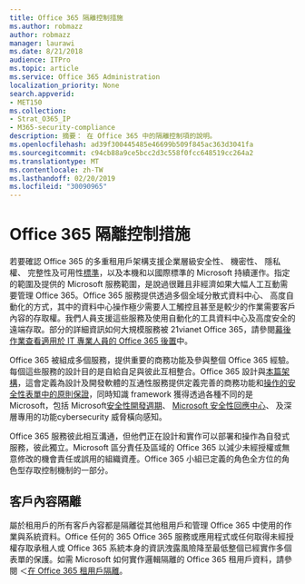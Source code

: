 ```yaml
---
title: Office 365 隔離控制措施
ms.author: robmazz
author: robmazz
manager: laurawi
ms.date: 8/21/2018
audience: ITPro
ms.topic: article
ms.service: Office 365 Administration
localization_priority: None
search.appverid:
- MET150
ms.collection:
- Strat_O365_IP
- M365-security-compliance
description: 摘要： 在 Office 365 中的隔離控制項的說明。
ms.openlocfilehash: ad39f300445485e46699b509f845ac363d3041fa
ms.sourcegitcommit: c94cb88a9ce5bcc2d3c558f0fcc648519cc264a2
ms.translationtype: MT
ms.contentlocale: zh-TW
ms.lasthandoff: 02/20/2019
ms.locfileid: "30090965"
---
```

# <a name="office-365-isolation-controls"></a>Office 365 隔離控制措施 

若要確認 Office 365 的多重租用戶架構支援企業層級安全性、 機密性、 隱私權、 完整性及可用性[標準](https://www.microsoft.com/TrustCenter/Compliance?service=Office#Icons)，以及本機和以國際標準的 Microsoft 持續運作。指定的範圍及提供的 Microsoft 服務範圍，是說過很難且非經濟如果大幅人工互動需要管理 Office 365。Office 365 服務提供透過多個全域分散式資料中心、 高度自動化的方式，其中的資料中心操作極少需要人工觸控且甚至是較少的作業需要客戶內容的存取權。我們人員支援這些服務及使用自動化的工具資料中心及高度安全的遠端存取。部分的詳細資訊如何大規模服務被 21vianet Office 365，請參閱[幕後作業查看適用於 IT 專業人員的 Office 365 後置](https://channel9.msdn.com/Events/SharePoint-Conference/2014/SPC202)中。

Office 365 被組成多個服務，提供重要的商務功能及參與整個 Office 365 經驗。每個這些服務的設計目的是自給自足與彼此互相整合。Office 365 設計與[本篇架構](https://msdn.microsoft.com/library/aa480021.aspx)，這會定義為設計及開發軟體的互通性服務提供定義完善的商務功能和[操作的安全性表單中的原則保證](http://www.microsoft.com/download/details.aspx?id=40872)，同時知識 framework 獲得透過各種不同的是 Microsoft，包括 Microsoft[安全性開發週期](https://www.microsoft.com/sdl/default.aspx)、 [Microsoft 安全性回應中心](https://technet.microsoft.com/library/dn440717.aspx)、 及深層專用的功能cybersecurity 威脅橫向感知。

Office 365 服務彼此相互溝通，但他們正在設計和實作可以部署和操作為自發式服務，彼此獨立。Microsoft 區分責任及區域的 Office 365 以減少未經授權或無意修改的機會責任或誤用的組織資產。Office 365 小組已定義的角色全方位的角色型存取控制機制的一部分。

## <a name="customer-content-isolation"></a>客戶內容隔離
屬於租用戶的所有客戶內容都是隔離從其他租用戶和管理 Office 365 中使用的作業與系統資料。Office 任何的 365 Office 365 服務或應用程式或任何取得未經授權存取承租人或 Office 365 系統本身的資訊洩露風險降至最低整個已經實作多個表單的保護。如需 Microsoft 如何實作邏輯隔離的 Office 365 租用戶資料，請參閱 ＜[在 Office 365 租用戶隔離](office-365-tenant-isolation-overview.md)。
